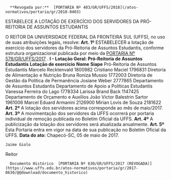       **Revogada por:**  [PORTARIA Nº 403/GR/UFFS/2018](/atos-normativos/portaria/gr/2018-0403) 

   ESTABELECE A LOTAÇÃO DE EXERCÍCIO DOS SERVIDORES DA PRÓ-REITORIA DE ASSUNTOS ESTUDANTIS  

 O REITOR DA UNIVERSIDADE FEDERAL DA FRONTEIRA SUL (UFFS), no uso de suas atribuições legais, resolve:   **Art. 1º** ESTABELECER a lotação de exercício dos servidores da Pró-Reitoria de Assuntos Estudantis, conforme estrutura organizacional publicada por meio da [PORTARIA Nº 578/GR/UFFS/2017](https://www.uffs.edu.br/atos-normativos/portaria/gr/2017-0578)  . **I - Lotação Geral: Pró-Reitoria de Assuntos Estudantis**      **Lotação de exercício**    **Nome**    **Siape**      Pró-Reitoria de Assuntos Estudantis   Marcelo Recktenvald   1800982     Cristiano Maciel   1796831     Diretoria de Alimentação e Nutrição   Bruna Roniza Mussio   1772003     Diretoria de Gestão da Política de Permanência   Josiane Weber   2777865     Departamento de Assuntos Estudantis             Departamento de Apoio a Políticas Estudantis   Vanessa Ferreira do Lago   1778334     Larissa Brand Back   1147425     Departamento de Orçamento e Auxílios   João Victor Balestrin Sartor   1961006     Marcel Eduard Armanini   2126900     Mirian Lovis de Souza   2181622       **Art. 2º** A lotação dos servidores acima corresponde ao mês de maio/2017.   **Art. 3º** A movimentação dos servidores da UFFS ocorrerá por portaria individual de remoção publicada no Boletim Oficial da UFFS.   **Art. 4º** A publicização da lotação dos servidores será atualizada anualmente.   **Art. 5º** Esta Portaria entra em vigor na data de sua publicação no Boletim Oficial da UFFS.      **Data do ato:** Chapecó-SC, 05 de maio de 2017.   
 

    Jaime Giolo   
 Reitor 

      Documento Histórico  [PORTARIA Nº 630/GR/UFFS/2017 (REVOGADA)](https://www.uffs.edu.br/atos-normativos/portaria/gr/2017-0630/@@download/documento_historico)     
      